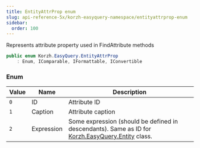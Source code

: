 ```yaml
---
title: EntityAttrProp enum
slug: api-reference-5x/korzh-easyquery-namespace/entityattrprop-enum
sidebar:
  order: 100
---
```


Represents attribute property used in FindAttribute methods
```csharp
public enum Korzh.EasyQuery.EntityAttrProp
    : Enum, IComparable, IFormattable, IConvertible

```

### Enum

| Value | Name | Description | 
| --- | --- | --- | 
| `0` | ID | Attribute ID | 
| `1` | Caption | Attribute caption | 
| `2` | Expression | Some expression (should be defined in descendants). Same as ID for [Korzh.EasyQuery.Entity](/easyquery/docs/api-reference-5x/korzh-easyquery-namespace/entity-class) class. |
